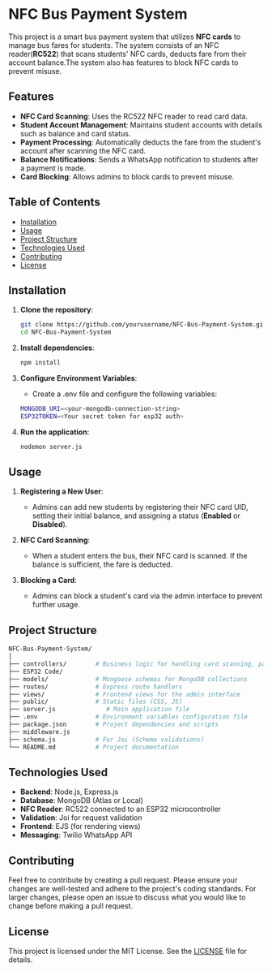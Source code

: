 # NFC Bus Payment System

This project is a smart bus payment system that utilizes **NFC cards** to manage bus fares for students. The system consists of an NFC reader(**RC522**) that scans students' NFC cards, deducts fare from their account balance.The system also has features to block NFC cards to prevent misuse.


<!--and sends notifications when the balance is low or money is deducted.--> 

## Features

- **NFC Card Scanning**: Uses the RC522 NFC reader to read card data.
- **Student Account Management**: Maintains student accounts with details such as balance and card status.
- **Payment Processing**: Automatically deducts the fare from the student's account after scanning the NFC card.
- **Balance Notifications**: Sends a WhatsApp notification to students after a payment is made.
- **Card Blocking**: Allows admins to block cards to prevent misuse.
<!--
- **User Authentication**: Secure login system for admins and users.
- **UPI Payments**: Integrates UPI payments for bus fare top-up.
-->

## Table of Contents

- [Installation](#installation)
- [Usage](#usage)
- [Project Structure](#project-structure)
- [Technologies Used](#technologies-used)
- [Contributing](#contributing)
- [License](#license)

## Installation

1. **Clone the repository**:
   ```bash
   git clone https://github.com/yourusername/NFC-Bus-Payment-System.git
   cd NFC-Bus-Payment-System
   ```
2. **Install dependencies**:
   ```bash
   npm install
   ```
3. **Configure Environment Variables**:
    - Create a .env file and configure the following variables:

   ```bash
   MONGODB_URI=<your-mongodb-connection-string>
   ESP32TOKEN=<Your secret token for esp32 auth>
   ```
4. **Run the application**:
   ```bash
   nodemon server.js
    ```
## Usage

1. **Registering a New User**:
   - Admins can add new students by registering their NFC card UID, setting their initial balance, and assigning a status (**Enabled** or **Disabled**).
2. **NFC Card Scanning**:
   - When a student enters the bus, their NFC card is scanned. If the balance is sufficient, the fare is deducted.

3. **Blocking a Card**:
   - Admins can block a student's card via the admin interface to prevent further usage.


## Project Structure

```bash
NFC-Bus-Payment-System/
│
├── controllers/        # Business logic for handling card scanning, payments, etc.
├── ESP32 Code/        
├── models/             # Mongoose schemas for MongoDB collections
├── routes/             # Express route handlers
├── views/              # Frontend views for the admin interface
├── public/             # Static files (CSS, JS)
├── server.js              # Main application file
├── .env                # Environment variables configuration file
├── package.json        # Project dependencies and scripts
├── middleware.js
├── schema.js           # For Joi (Schema validations)
└── README.md           # Project documentation
```

## Technologies Used

- **Backend**: Node.js, Express.js
- **Database**: MongoDB (Atlas or Local)
- **NFC Reader**: RC522 connected to an ESP32 microcontroller
- **Validation**: Joi for request validation
- **Frontend**: EJS (for rendering views)
- **Messaging**: Twilio WhatsApp API
<!--
- **Payment Integration**: UPI for recharging student accounts
-->

## Contributing

Feel free to contribute by creating a pull request. Please ensure your changes are well-tested and adhere to the project's coding standards. For larger changes, please open an issue to discuss what you would like to change before making a pull request.

## License

This project is licensed under the MIT License. See the [LICENSE](LICENSE) file for details.


